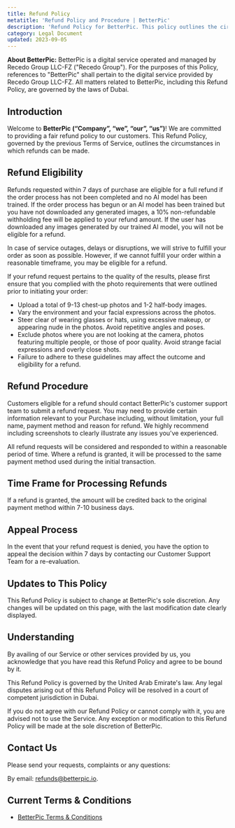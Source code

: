 ```yaml
---
title: Refund Policy
metatitle: 'Refund Policy and Procedure | BetterPic'
description: 'Refund Policy for BetterPic. This policy outlines the circumstances under which customers can request a refund. This policy applies to our web page and web application.'
category: Legal Document
updated: 2023-09-05
---
```

**About BetterPic:** BetterPic is a digital service operated and managed by Recedo Group LLC-FZ ("Recedo Group"). For the purposes of this Policy, references to "BetterPic" shall pertain to the digital service provided by Recedo Group LLC-FZ. All matters related to BetterPic, including this Refund Policy, are governed by the laws of Dubai.

## Introduction
Welcome to **BetterPic (“Company”, “we”, “our”, “us”)**! We are committed to providing a fair refund policy to our customers. This Refund Policy, governed by the previous Terms of Service, outlines the circumstances in which refunds can be made.

## Refund Eligibility
Refunds requested within 7 days of purchase are eligible for a full refund if the order process has not been completed and no AI model has been trained. If the order process has begun or an AI model has been trained but you have not downloaded any generated images, a 10% non-refundable withholding fee will be applied to your refund amount. If the user has downloaded any images generated by our trained AI model, you will not be eligible for a refund.

In case of service outages, delays or disruptions, we will strive to fulfill your order as soon as possible. However, if we cannot fulfill your order within a reasonable timeframe, you may be eligible for a refund.

If your refund request pertains to the quality of the results, please first ensure that you complied with the photo requirements that were outlined prior to initiating your order:
- Upload a total of 9-13 chest-up photos and 1-2 half-body images.
- Vary the environment and your facial expressions across the photos.
- Steer clear of wearing glasses or hats, using excessive makeup, or appearing nude in the photos. Avoid repetitive angles and poses.
- Exclude photos where you are not looking at the camera, photos featuring multiple people, or those of poor quality. Avoid strange facial expressions and overly close shots.
- Failure to adhere to these guidelines may affect the outcome and eligibility for a refund.

## Refund Procedure
Customers eligible for a refund should contact BetterPic's customer support team to submit a refund request. You may need to provide certain information relevant to your Purchase including, without limitation, your full name, payment method and reason for refund. We highly recommend including screenshots to clearly illustrate any issues you've experienced.

All refund requests will be considered and responded to within a reasonable period of time. Where a refund is granted, it will be processed to the same payment method used during the initial transaction.

## Time Frame for Processing Refunds
If a refund is granted, the amount will be credited back to the original payment method within 7-10 business days.

## Appeal Process
In the event that your refund request is denied, you have the option to appeal the decision within 7 days by contacting our Customer Support Team for a re-evaluation.

## Updates to This Policy
This Refund Policy is subject to change at BetterPic's sole discretion. Any changes will be updated on this page, with the last modification date clearly displayed.

## Understanding
By availing of our Service or other services provided by us, you acknowledge that you have read this Refund Policy and agree to be bound by it.

This Refund Policy is governed by the United Arab Emirate's law. Any legal disputes arising out of this Refund Policy will be resolved in a court of competent jurisdiction in Dubai.

If you do not agree with our Refund Policy or cannot comply with it, you are advised not to use the Service. Any exception or modification to this Refund Policy will be made at the sole discretion of BetterPic.

## Contact Us
Please send your requests, complaints or any questions:

By email: refunds@betterpic.io.

## Current Terms & Conditions
- [BetterPic Terms & Conditions](/legal/terms-conditions)
